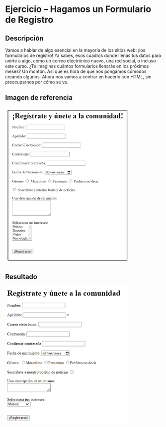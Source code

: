 # Ejercicio – Hagamos un Formulario de Registro

## Descripción

Vamos a hablar de algo esencial en la mayoría de los sitios web: ¡los formularios de registro! Ya sabes, esos cuadros donde llenas tus datos para unirte a algo, como un correo electrónico nuevo, una red social, o incluso este curso.
¿Te imaginas cuántos formularios llenarás en los próximos meses? Un montón. Así que es hora de que nos pongamos cómodos creando algunos. Ahora nos vamos a centrar en hacerlo con HTML, sin preocuparnos por cómo se ve.

## Imagen de referencia

<img src="./assets/img/referencia.png" alt="Imagen de referencia" width="400px" />

## Resultado

<img src="./assets/img/resultado.png" alt="Imagen de referencia" width="400px" />
